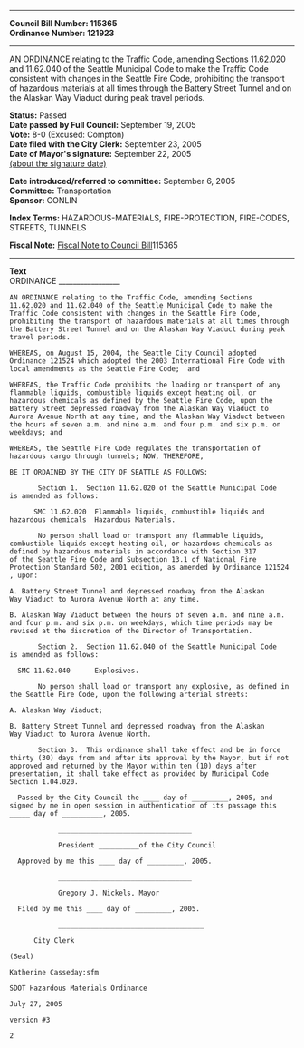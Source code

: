 * * * * *  
  
**Council Bill Number: [](#h0)[](#h2)115365**   
**Ordinance Number: 121923**  
  
* * * * *  
  
AN ORDINANCE relating to the Traffic Code, amending Sections 11.62.020 and 11.62.040 of the Seattle Municipal Code to make the Traffic Code consistent with changes in the Seattle Fire Code, prohibiting the transport of hazardous materials at all times through the Battery Street Tunnel and on the Alaskan Way Viaduct during peak travel periods.  
  
**Status:** Passed   
**Date passed by Full Council:** September 19, 2005   
**Vote:** 8-0 (Excused: Compton)   
**Date filed with the City Clerk:** September 23, 2005   
**Date of Mayor's signature:** September 22, 2005   
[(about the signature date)](/~public/approvaldate.htm)   
  
  
**Date introduced/referred to committee:** September 6, 2005   
**Committee:** Transportation   
**Sponsor:** CONLIN   
  
**Index Terms:** HAZARDOUS-MATERIALS, FIRE-PROTECTION, FIRE-CODES, STREETS, TUNNELS  
  
**Fiscal Note:** [Fiscal Note to Council Bill](http://clerk.seattle.gov/~public/fnote/115365.htm)[](#h1)[](#h3)115365  
  
* * * * *  
  
**Text**  
    ORDINANCE _________________  
  
    AN ORDINANCE relating to the Traffic Code, amending Sections  
    11.62.020 and 11.62.040 of the Seattle Municipal Code to make the  
    Traffic Code consistent with changes in the Seattle Fire Code,  
    prohibiting the transport of hazardous materials at all times through  
    the Battery Street Tunnel and on the Alaskan Way Viaduct during peak  
    travel periods.  
  
    WHEREAS, on August 15, 2004, the Seattle City Council adopted  
    Ordinance 121524 which adopted the 2003 International Fire Code with  
    local amendments as the Seattle Fire Code;  and  
  
    WHEREAS, the Traffic Code prohibits the loading or transport of any  
    flammable liquids, combustible liquids except heating oil, or  
    hazardous chemicals as defined by the Seattle Fire Code, upon the  
    Battery Street depressed roadway from the Alaskan Way Viaduct to  
    Aurora Avenue North at any time, and the Alaskan Way Viaduct between  
    the hours of seven a.m. and nine a.m. and four p.m. and six p.m. on  
    weekdays; and  
  
    WHEREAS, the Seattle Fire Code regulates the transportation of  
    hazardous cargo through tunnels; NOW, THEREFORE,  
  
    BE IT ORDAINED BY THE CITY OF SEATTLE AS FOLLOWS:  
  
           Section 1.  Section 11.62.020 of the Seattle Municipal Code  
    is amended as follows:  
  
          SMC 11.62.020  Flammable liquids, combustible liquids and  
    hazardous chemicals  Hazardous Materials.  
  
           No person shall load or transport any flammable liquids,  
    combustible liquids except heating oil, or hazardous chemicals as  
    defined by hazardous materials in accordance with Section 317  
    of the Seattle Fire Code and Subsection 13.1 of National Fire  
    Protection Standard 502, 2001 edition, as amended by Ordinance 121524  
    , upon:  
  
    A. Battery Street Tunnel and depressed roadway from the Alaskan  
    Way Viaduct to Aurora Avenue North at any time.  
  
    B. Alaskan Way Viaduct between the hours of seven a.m. and nine a.m.  
    and four p.m. and six p.m. on weekdays, which time periods may be  
    revised at the discretion of the Director of Transportation.  
  
           Section 2.  Section 11.62.040 of the Seattle Municipal Code  
    is amended as follows:  
  
      SMC 11.62.040      Explosives.  
  
           No person shall load or transport any explosive, as defined in  
    the Seattle Fire Code, upon the following arterial streets:  
  
    A. Alaskan Way Viaduct;  
  
    B. Battery Street Tunnel and depressed roadway from the Alaskan  
    Way Viaduct to Aurora Avenue North.  
  
           Section 3.  This ordinance shall take effect and be in force  
    thirty (30) days from and after its approval by the Mayor, but if not  
    approved and returned by the Mayor within ten (10) days after  
    presentation, it shall take effect as provided by Municipal Code  
    Section 1.04.020.  
  
      Passed by the City Council the ____ day of _________, 2005, and  
    signed by me in open session in authentication of its passage this  
    _____ day of __________, 2005.  
  
                _________________________________  
  
                President __________of the City Council  
  
      Approved by me this ____ day of _________, 2005.  
  
                _________________________________  
  
                Gregory J. Nickels, Mayor  
  
      Filed by me this ____ day of _________, 2005.  
  
                ____________________________________  
  
          City Clerk  
  
    (Seal)  
  
    Katherine Casseday:sfm  
  
    SDOT Hazardous Materials Ordinance  
  
    July 27, 2005  
  
    version #3  
  
    2  
